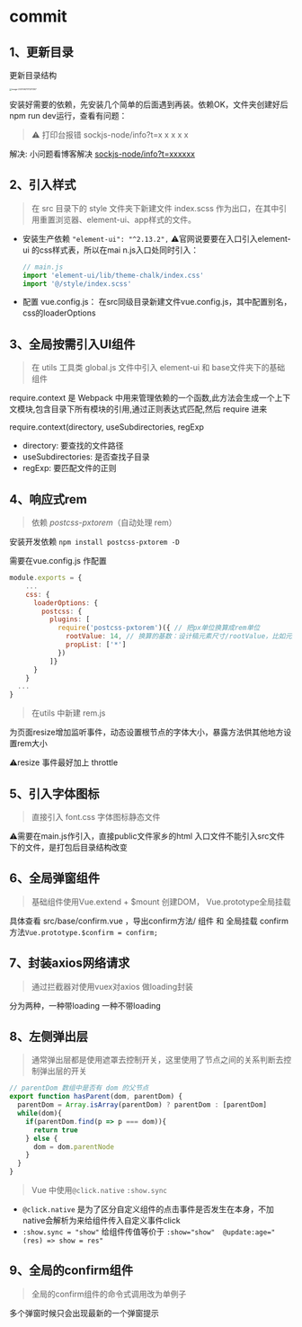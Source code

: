 # commit

## 1、更新目录

更新目录结构

<img src="/Users/chenzuo/Library/Application Support/typora-user-images/image-20210621173211357.png" alt="image-20210621173211357" style="zoom: 25%;" />

安装好需要的依赖，先安装几个简单的后面遇到再装。依赖OK，文件夹创建好后npm run dev运行，查看有问题：

>  ⚠️ 打印台报错  sockjs-node/info?t=x x x x x

解决:  小问题看博客解决 [sockjs-node/info?t=xxxxxx](https://blog.csdn.net/qq_41064597/article/details/118083665)

## 2、引入样式

> 在 src 目录下的 style 文件夹下新建文件 index.scss 作为出口，在其中引用重置浏览器、element-ui、app样式的文件。

- 安装生产依赖 `"element-ui": "^2.13.2",` ⚠️官网说要要在入口引入element-ui 的css样式表，所以在mai n.js入口处同时引入：

  ```js
  // main.js
  import 'element-ui/lib/theme-chalk/index.css'
  import '@/style/index.scss'
  ```

- 配置 vue.config.js： 在src同级目录新建文件vue.config.js，其中配置别名，css的loaderOptions



## 3、全局按需引入UI组件

> 在 utils 工具类 global.js 文件中引入 element-ui 和 base文件夹下的基础组件

require.context 是 Webpack 中用来管理依赖的一个函数,此方法会生成一个上下文模块,包含目录下所有模块的引用,通过正则表达式匹配,然后 require 进来

require.context(directory, useSubdirectories, regExp

- directory: 要查找的文件路径
- useSubdirectories: 是否查找子目录
- regExp: 要匹配文件的正则



## 4、响应式rem

> 依赖 *postcss-pxtorem*（自动处理 rem）

安装开发依赖 `npm install postcss-pxtorem -D`

需要在vue.config.js 作配置

```js
module.exports = {
	...
    css: {
      loaderOptions: {
        postcss: {
          plugins: [
            require('postcss-pxtorem')({ // 把px单位换算成rem单位
              rootValue: 14, // 换算的基数：设计稿元素尺寸/rootValue，比如元素宽28px,最终页面会换算成 2rem
              propList: ['*']
            })
          ]}
      }
    }
  ...
}
```



>  在utils 中新建 rem.js

为页面resize增加监听事件，动态设置根节点的字体大小，暴露方法供其他地方设置rem大小

⚠️resize 事件最好加上 throttle





## 5、引入字体图标

> 直接引入 font.css 字体图标静态文件

⚠️需要在main.js作引入，直接public文件家乡的html 入口文件不能引入src文件下的文件，是打包后目录结构改变



## 6、全局弹窗组件

> 基础组件<Confirm/>使用Vue.extend + $mount 创建DOM， Vue.prototype全局挂载

具体查看 src/base/confirm.vue ，导出confirm方法/ 组件 和 全局挂载 confirm方法`Vue.prototype.$confirm = confirm;`



## 7、封装axios网络请求

> 通过拦截器对使用vuex对axios 做loading封装

分为两种，一种带loading 一种不带loading

## 8、左侧弹出层

> 通常弹出层都是使用遮罩去控制开关，这里使用了节点之间的关系判断去控制弹出层的开关

```js
// parentDom 数组中是否有 dom 的父节点
export function hasParent(dom, parentDom) {
  parentDom = Array.isArray(parentDom) ? parentDom : [parentDom]
  while(dom){
    if(parentDom.find(p => p === dom)){
      return true
    } else {
      dom = dom.parentNode
    }
  }
}
```

> Vue 中使用`@click.native` `:show.sync`

- `@click.native` 是为了区分自定义组件的点击事件是否发生在本身，不加native会解析为来给组件传入自定义事件click
- `:show.sync = "show"` 给组件传值等价于 `:show="show"  @update:age="(res) => show = res"`



## 9、全局的confirm组件

> 全局的confirm组件的命令式调用改为单例子

多个弹窗时候只会出现最新的一个弹窗提示
